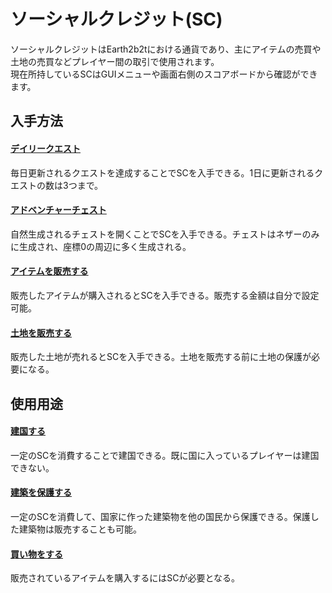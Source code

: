 # ソーシャルクレジット(SC)
ソーシャルクレジットはEarth2b2tにおける通貨であり、主にアイテムの売買や土地の売買などプレイヤー間の取引で使用されます。    
現在所持しているSCはGUIメニューや画面右側のスコアボードから確認ができます。  

## 入手方法
#### [**デイリークエスト**](/guide/dailyquest)

毎日更新されるクエストを達成することでSCを入手できる。1日に更新されるクエストの数は3つまで。

#### [**アドベンチャーチェスト**](/guide/adventurechest)

自然生成されるチェストを開くことでSCを入手できる。チェストはネザーのみに生成され、座標0の周辺に多く生成される。  

#### [**アイテムを販売する**](/guide/chestshop)

販売したアイテムが購入されるとSCを入手できる。販売する金額は自分で設定可能。

#### [**土地を販売する**](/guide/protection)

販売した土地が売れるとSCを入手できる。土地を販売する前に土地の保護が必要になる。

## 使用用途
#### [**建国する**](/guide/nation)

一定のSCを消費することで建国できる。既に国に入っているプレイヤーは建国できない。

#### [**建築を保護する**](/guide/protection)

一定のSCを消費して、国家に作った建築物を他の国民から保護できる。保護した建築物は販売することも可能。

#### [**買い物をする**](/guide/chestshop)

販売されているアイテムを購入するにはSCが必要となる。
